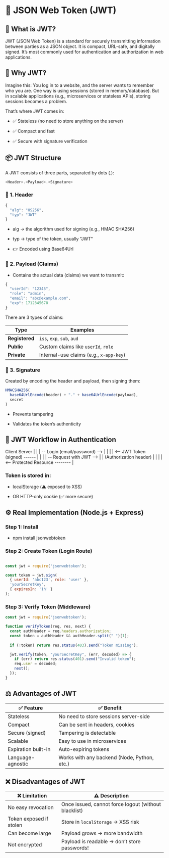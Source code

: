 # 📘 JSON Web Token (JWT)

## 🔐 What is JWT?
JWT (JSON Web Token) is a standard for securely transmitting information between parties as a JSON object.
It is compact, URL-safe, and digitally signed. It’s most commonly used for authentication and authorization in web applications.

## 🧠 Why JWT?

Imagine this:
You log in to a website, and the server wants to remember who you are. One way is using sessions (stored in memory/database).
But in scalable applications (e.g., microservices or stateless APIs), storing sessions becomes a problem.

That’s where JWT comes in:

- ✅ Stateless (no need to store anything on the server)

- ✅ Compact and fast

- ✅ Secure with signature verification

## 📦 JWT Structure

A JWT consists of three parts, separated by dots (.):
```js
<Header>.<Payload>.<Signature>
```
### 🔹 1. Header
```js
{
  "alg": "HS256",
  "typ": "JWT"
}
```
- alg → the algorithm used for signing (e.g., HMAC SHA256)

- typ → type of the token, usually "JWT"

- 👉 Encoded using Base64Url

### 🔹 2. Payload (Claims)

- Contains the actual data (claims) we want to transmit:
```js
{
  "userId": "12345",
  "role": "admin",
  "email": "abc@example.com",
  "exp": 1712345678
}
```
There are 3 types of claims:

| Type           | Examples                                |
| -------------- | --------------------------------------- |
| **Registered** | `iss`, `exp`, `sub`, `aud`              |
| **Public**     | Custom claims like `userId`, `role`     |
| **Private**    | Internal-use claims (e.g., `x-app-key`) |


### 🔹 3. Signature

Created by encoding the header and payload, then signing them:

```js
HMACSHA256(
  base64UrlEncode(header) + "." + base64UrlEncode(payload),
  secret
)
```
- Prevents tampering

- Validates the token’s authenticity

## 🔄 JWT Workflow in Authentication

Client                          Server
  |                                 |
  | -- Login (email/password) -->   |
  |                                 |
  | <--  JWT Token (signed) ------  |
  |                                 |
  | -- Request with JWT -->         |
  |    (Authorization header)       |
  |                                 |
  | <-- Protected Resource -------- |


### Token is stored in:

- localStorage (⚠️ exposed to XSS)

- OR HTTP-only cookie (✅ more secure)

## ⚙️ Real Implementation (Node.js + Express)

### Step 1: Install

- npm install jsonwebtoken

### Step 2: Create Token (Login Route)

```js

const jwt = require('jsonwebtoken');

const token = jwt.sign(
  { userId: 'abc123', role: 'user' },
  'yourSecretKey',
  { expiresIn: '1h' }
);
```
### Step 3: Verify Token (Middleware)
```js
const jwt = require('jsonwebtoken');

function verifyToken(req, res, next) {
  const authHeader = req.headers.authorization;
  const token = authHeader && authHeader.split(" ")[1];
  
  if (!token) return res.status(403).send("Token missing");

  jwt.verify(token, "yourSecretKey", (err, decoded) => {
    if (err) return res.status(401).send("Invalid token");
    req.user = decoded;
    next();
  });
}
```
## ⚖️ Advantages of JWT

| ✅ Feature           | ✅ Benefit                                   |
| ------------------- | ------------------------------------------- |
| Stateless           | No need to store sessions server-side       |
| Compact             | Can be sent in headers, cookies             |
| Secure (signed)     | Tampering is detectable                     |
| Scalable            | Easy to use in microservices                |
| Expiration built-in | Auto-expiring tokens                        |
| Language-agnostic   | Works with any backend (Node, Python, etc.) |

## ❌ Disadvantages of JWT

| ❌ Limitation            | ⚠️ Description                                       |
| ----------------------- | ---------------------------------------------------- |
| No easy revocation      | Once issued, cannot force logout (without blacklist) |
| Token exposed if stolen | Store in `localStorage` → XSS risk                   |
| Can become large        | Payload grows → more bandwidth                       |
| Not encrypted           | Payload is readable → don’t store passwords!         |

